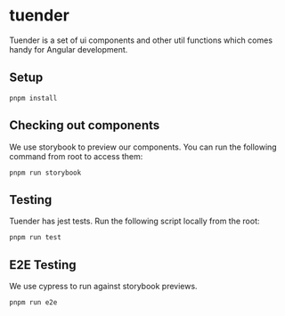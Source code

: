 # tuender

Tuender is a set of ui components and other util functions which comes handy for Angular development.

## Setup

```
pnpm install
```

## Checking out components

We use storybook to preview our components. You can run the following command from root to access them:

```
pnpm run storybook
```

## Testing

Tuender has jest tests. Run the following script locally from the root:

```
pnpm run test
```

## E2E Testing

We use cypress to run against storybook previews.

```
pnpm run e2e
```
